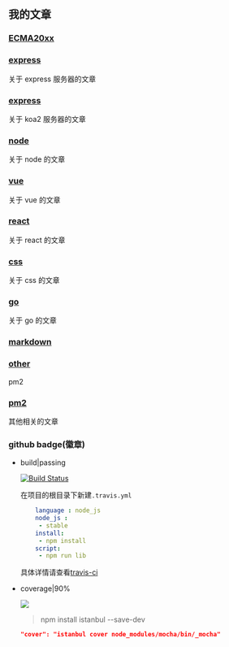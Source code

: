 ##  我的文章

### [ECMA20xx](https://github.com/freeshineit/ecma20xxfeatures/tree/master/src)

### [express](./express)

关于 express 服务器的文章

### [express](./koa2)

关于 koa2 服务器的文章

### [node](./node)

关于 node 的文章

### [vue](./vue)

关于 vue 的文章

### [react](./react)

关于 react 的文章

### [css](./css)

关于 css 的文章

### [go](./go)

关于 go 的文章

### [markdown](https://github.com/freeshineit/Markdown)

### [other](./other)

pm2 

### [pm2](./pm2)

其他相关的文章


### github badge(徽章)

+   build|passing

    [![Build Status](https://travis-ci.org/freeshineit/react-clipboardjs-copy.svg?branch=master)](https://travis-ci.org/freeshineit/react-clipboardjs-copy)

    在项目的根目录下新建`.travis.yml`

    ```yml
        language : node_js
        node_js :
         - stable
        install:
         - npm install
        script:
         - npm run lib
    ```
    
    具体详情请查看[travis-ci](https://docs.travis-ci.com/)


+   coverage|90%

    ![](https://img.shields.io/codacy/coverage/react-clipboardjs-copy/master.svg)

    >   npm install istanbul --save-dev

    ```json
    "cover": "istanbul cover node_modules/mocha/bin/_mocha"
    ```



